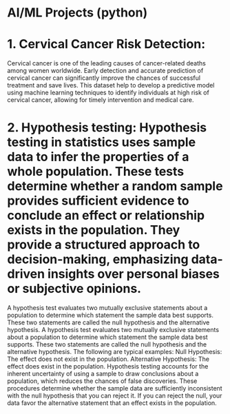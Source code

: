 # AI/ML Projects (python)

# 1. Cervical Cancer Risk Detection:
Cervical cancer is one of the leading causes of cancer-related deaths among women worldwide. Early detection and accurate prediction of cervical cancer can significantly improve the chances of successful treatment and save lives. This dataset help to develop a predictive model using machine learning techniques to identify individuals at high risk of cervical cancer, allowing for timely intervention and medical care.
# 2. Hypothesis testing: Hypothesis testing in statistics uses sample data to infer the properties of a whole population. These tests determine whether a random sample provides sufficient evidence to conclude an effect or relationship exists in the population. They provide a structured approach to decision-making, emphasizing data-driven insights over personal biases or subjective opinions.
A hypothesis test evaluates two mutually exclusive statements about a population to determine which statement the sample data best supports. These two statements are called the null hypothesis and the alternative hypothesis. 
A hypothesis test evaluates two mutually exclusive statements about a population to determine which statement the sample data best supports. These two statements are called the null hypothesis and the alternative hypothesis. The following are typical examples:
Null Hypothesis: The effect does not exist in the population.
Alternative Hypothesis: The effect does exist in the population.
Hypothesis testing accounts for the inherent uncertainty of using a sample to draw conclusions about a population, which reduces the chances of false discoveries. These procedures determine whether the sample data are sufficiently inconsistent with the null hypothesis that you can reject it. If you can reject the null, your data favor the alternative statement that an effect exists in the population.
